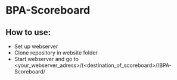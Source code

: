 # BPA-Scoreboard
## How to use: 
- Set up webserver
- Clone repository in website folder
- Start webserver and go to <your_webserver_adress>/(<destination_of_scoreboard>/)BPA-Scoreboard/
